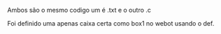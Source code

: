 Ambos são o mesmo codigo um é .txt e o outro .c




Foi definido uma apenas caixa certa como box1 no webot usando o def.

